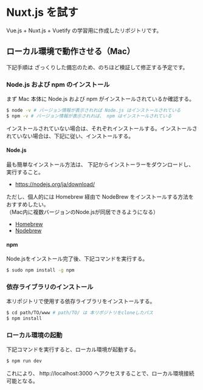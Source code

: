 # Nuxt.js を試す

Vue.js + Nuxt.js + Vuetify の学習用に作成したリポジトリです。

## ローカル環境で動作させる（Mac）

下記手順は ざっくりした備忘のため、のちほど検証して修正する予定です。

### Node.js および npm のインストール

まず Mac 本体に Node.js および npm がインストールされているか確認する。


```bash [bash]
$ node -v # バージョン情報が表示されれば Node.js はインストールされている
$ npm -v # バージョン情報が表示されれば、 npm はインストールされている
```

インストールされていない場合は、それぞれインストールする。インストールされていない場合は、下記に従い、インストールする。
#### Node.js
最も簡単なインストール方法は、 下記からインストーラーをダウンロードし、実行すること。
* https://nodejs.org/ja/download/

ただし、個人的には Homebrew 経由で NodeBrew をインストールする方法をおすすめしたい。  
（Mac内に複数バージョンのNode.jsが同居できるようになる）
* [Homebrew](https://brew.sh/index_ja)
* [Nodebrew](https://github.com/hokaccha/nodebrew) 

#### npm
Node.jsをインストール完了後、下記コマンドを実行する。
```bash
$ sudo npm install -g npm
```

### 依存ライブラリのインストール
本リポジトリで使用する依存ライブラリをインストールする。
```bash
$ cd path/TO/www # path/TO/ は 本リポジトリをcloneしたパス
$ npm install
```

### ローカル環境の起動
下記コマンドを実行すると、ローカル環境が起動する。
```bash
$ npm run dev
```
これにより、 http://localhost:3000 へアクセスすることで、ローカル環境接続可能となる。
